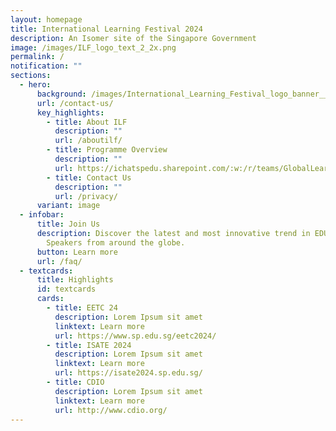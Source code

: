 ```yaml
---
layout: homepage
title: International Learning Festival 2024
description: An Isomer site of the Singapore Government
image: /images/ILF_logo_text_2_2x.png
permalink: /
notification: ""
sections:
  - hero:
      background: /images/International_Learning_Festival_logo_banner__3_.png
      url: /contact-us/
      key_highlights:
        - title: About ILF
          description: ""
          url: /aboutilf/
        - title: Programme Overview
          description: ""
          url: https://ichatspedu.sharepoint.com/:w:/r/teams/GlobalLearningFestival2024FromM365/Shared%20Documents/General/Publicity/ILF%20Webpage/ILF%20Webpage%20Brief1.docx?d=w5dcf9b9cb0774864a2ab673e69ca21ad&csf=1&web=1&e=cBRl7a
        - title: Contact Us
          description: ""
          url: /privacy/
      variant: image
  - infobar:
      title: Join Us
      description: Discover the latest and most innovative trend in EDUCATION. Expert
        Speakers from around the globe.
      button: Learn more
      url: /faq/
  - textcards:
      title: Highlights
      id: textcards
      cards:
        - title: EETC 24
          description: Lorem Ipsum sit amet
          linktext: Learn more
          url: https://www.sp.edu.sg/eetc2024/
        - title: ISATE 2024
          description: Lorem Ipsum sit amet
          linktext: Learn more
          url: https://isate2024.sp.edu.sg/
        - title: CDIO
          description: Lorem Ipsum sit amet
          linktext: Learn more
          url: http://www.cdio.org/
---
```

